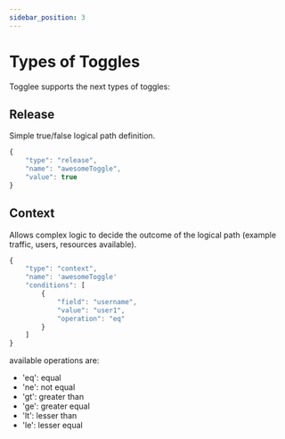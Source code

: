 ```yaml
---
sidebar_position: 3
---
```


# Types of Toggles

Togglee supports the next types of toggles:

## Release

Simple true/false logical path definition.

```js
{
    "type": "release",
    "name": "awesomeToggle",
    "value": true
}
```

## Context

Allows complex logic to decide the outcome of the logical path (example traffic, users, resources available).

```js
{
    "type": "context",
    "name": 'awesomeToggle'
    "conditions": [
        {
            "field": "username",
            "value": "user1",
            "operation": "eq"
        }
    ]
}
```

available operations are:

* 'eq': equal
* 'ne': not equal
* 'gt': greater than
* 'ge': greater equal
* 'lt': lesser than
* 'le': lesser equal